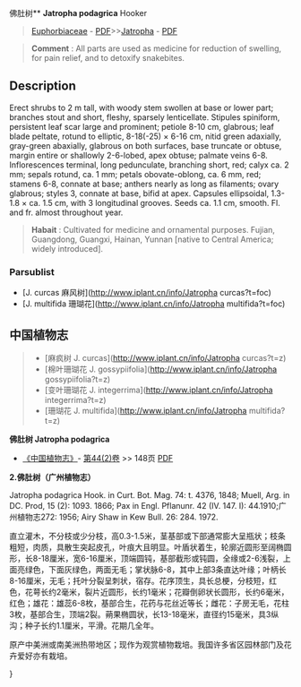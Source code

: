 佛肚树** **Jatropha podagrica** Hooker

> [Euphorbiaceae](http://www.iplant.cn/info/Euphorbiaceae?t=foc) - [PDF](http://www.iplant.cn/foc/pdf/Euphorbiaceae.pdf)>>[Jatropha](http://www.iplant.cn/info/Jatropha?t=foc) - [PDF](http://www.iplant.cn/foc/pdf/Jatropha.pdf)

> **Comment** : 
> All parts are used as medicine for reduction of swelling, for pain relief, and to detoxify snakebites.

## Description

Erect shrubs to 2 m tall, with woody stem swollen at base or lower part; branches stout and short, fleshy, sparsely lenticellate. Stipules spiniform, persistent leaf scar large and prominent; petiole 8-10 cm, glabrous; leaf blade peltate, rotund to elliptic, 8-18(-25) × 6-16 cm, nitid green adaxially, gray-green abaxially, glabrous on both surfaces, base truncate or obtuse, margin entire or shallowly 2-6-lobed, apex obtuse; palmate veins 6-8. Inflorescences terminal, long pedunculate, branching short, red; calyx ca. 2 mm; sepals rotund, ca. 1 mm; petals obovate-oblong, ca. 6 mm, red; stamens 6-8, connate at base; anthers nearly as long as filaments; ovary glabrous; styles 3, connate at base, bifid at apex. Capsules ellipsoidal, 1.3-1.8 × ca. 1.5 cm, with 3 longitudinal grooves. Seeds ca. 1.1 cm, smooth. Fl. and fr. almost throughout year.

> **Habait** : 
> Cultivated for medicine and ornamental purposes. Fujian, Guangdong, Guangxi, Hainan, Yunnan [native to Central America; widely introduced].

### Parsublist

* [J.  curcas  麻风树](http://www.iplant.cn/info/Jatropha curcas?t=foc)
* [J.  multifida  珊瑚花](http://www.iplant.cn/info/Jatropha multifida?t=foc)

## 中国植物志

> * [麻疯树  J.  curcas](http://www.iplant.cn/info/Jatropha curcas?t=z)
> * [棉叶珊瑚花  J.  gossypiifolia](http://www.iplant.cn/info/Jatropha gossypiifolia?t=z)
> * [变叶珊瑚花  J.  integerrima](http://www.iplant.cn/info/Jatropha integerrima?t=z)
> * [珊瑚花  J.  multifida](http://www.iplant.cn/info/Jatropha multifida?t=z)

**佛肚树 Jatropha podagrica**

* [《中国植物志》](http://www.iplant.cn/frps)- [第44(2)卷](http://www.iplant.cn/frps/vol/44(2)) >> 148页 [PDF](http://www.iplant.cn/frps/pdf/44(2)/148a.PDF)

**2.佛肚树（广州植物志）**

Jatropha podagrica Hook. in Curt. Bot. Mag. 74: t. 4376, 1848; Muell, Arg. in DC. Prod, 15 (2): 1093. 1866; Pax in Engl. Pflanunr. 42 (IV. 147. I): 44.1910;广州植物志272: 1956; Airy Shaw in Kew Bull. 26: 284. 1972.

直立灌木，不分枝或少分枝，高0.3-1.5米，茎基部或下部通常膨大呈瓶状；枝条粗短，肉质，具散生突起皮孔，叶痕大且明显。叶盾状着生，轮廓近圆形至阔椭圆形，长8-18厘米，宽6-16厘米，顶端圆钝，基部截形或钝圆，全缘或2-6浅裂，上面亮绿色，下面灰绿色，两面无毛；掌状脉6-8，其中上部3条直达叶缘；叶柄长8-16厘米，无毛；托叶分裂呈刺状，宿存。花序顶生，具长总梗，分枝短，红色，花萼长约2毫米，裂片近圆形，长约1毫米；花瓣倒卵状长圆形，长约6毫米，红色；雄花：雄蕊6-8枚，基部合生，花药与花丝近等长；雌花：子房无毛，花柱3枚，基部合生，顶端2裂。蒴果椭圆状，长13-18毫米，直径约15毫米，具3纵沟；种子长约1.1厘米，平滑。花期几全年。

原产中美洲或南美洲热带地区；现作为观赏植物栽培。我国许多省区园林部门及花卉爱好亦有栽培。

}